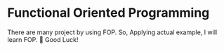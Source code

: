 # Functional Oriented Programming

There are many project by using FOP.
So, Applying actual example, I will learn FOP.
🤞 Good Luck!